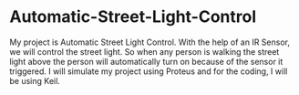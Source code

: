 # Automatic-Street-Light-Control
My project is Automatic Street Light Control. With the help of an IR Sensor, we will control the street light. So when any person is walking the street light above the person will automatically turn on because of the sensor it triggered. I will simulate my project using Proteus and for the coding, I will be using Keil.

